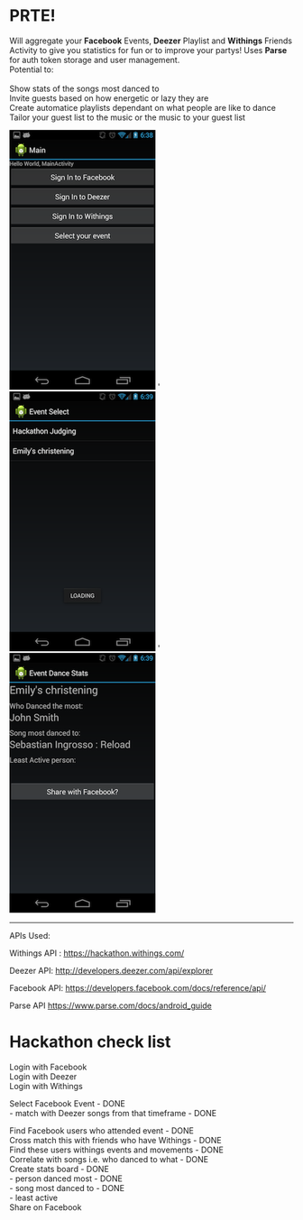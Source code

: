 PRTE! 
===========================

Will aggregate your **Facebook** Events, **Deezer** Playlist and **Withings** Friends Activity to give you 
statistics for fun or to improve your partys! Uses **Parse** for auth token storage and user management.
<br/>
Potential to:<br/>
<br/>
Show stats of the songs most danced to<br/>
Invite guests based on how energetic or lazy they are<br/>
Create automatice playlists dependant on what people are like to dance<br/>
Tailor your guest list to the music or the music to your guest list<br/>

![s1](1.png) ' ![s2](2.png) ' ![s3](3.png)
____

APIs Used:

Withings API : https://hackathon.withings.com/

Deezer API: http://developers.deezer.com/api/explorer

Facebook API: https://developers.facebook.com/docs/reference/api/

Parse API https://www.parse.com/docs/android_guide

Hackathon check list
======

Login with Facebook<br/>
Login with Deezer<br/>
Login with Withings<br/>

Select Facebook Event                                 - DONE<br/>
	- match with Deezer songs from that timeframe      - DONE<br/>

Find Facebook users who attended event                 - DONE<br/>
Cross match this with friends who have Withings        - DONE<br/>
Find these users withings events and movements         - DONE<br/>
Correlate with songs i.e. who danced to what           - DONE<br/>
Create stats board                                     - DONE<br/>
    - person danced most 			       - DONE<br/>
    - song most danced to			       - DONE<br/>
    - least active<br/>
Share on Facebook<br/>
